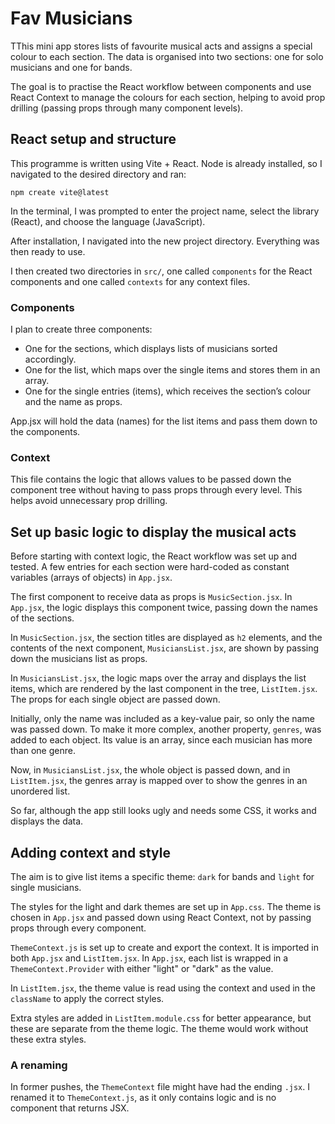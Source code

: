 # Fav Musicians

TThis mini app stores lists of favourite musical acts and assigns a special colour to each section. The data is organised into two sections: one for solo musicians and one for bands.

The goal is to practise the React workflow between components and use React Context to manage the colours for each section, helping to avoid prop drilling (passing props through many component levels).

## React setup  and structure

This programme is written using Vite + React.
Node is already installed, so I navigated to the desired directory and ran:
```
npm create vite@latest
```
In the terminal, I was prompted to enter the project name, select the library (React), and choose the language (JavaScript).

After installation, I navigated into the new project directory. Everything was then ready to use.

I then created two directories in `src/`, one called `components` for the React components and one called `contexts` for any context files.

### Components
I plan to create three components:

- One for the sections, which displays lists of musicians sorted accordingly.
- One for the list, which maps over the single items and stores them in an array.
- One for the single entries (items), which receives the section’s colour and the name as props.

App.jsx will hold the data (names) for the list items and pass them down to the components.

### Context
This file contains the logic that allows values to be passed down the component tree without having to pass props through every level. This helps avoid unnecessary prop drilling.

## Set up basic logic to display the musical acts

Before starting with context logic, the React workflow was set up and tested. A few entries for each section were hard-coded as constant variables (arrays of objects) in `App.jsx`.

The first component to receive data as props is `MusicSection.jsx`. In `App.jsx`, the logic displays this component twice, passing down the names of the sections.

In `MusicSection.jsx`, the section titles are displayed as `h2` elements, and the contents of the next component, `MusiciansList.jsx`, are shown by passing down the musicians list as props.

In `MusiciansList.jsx`, the logic maps over the array and displays the list items, which are rendered by the last component in the tree, `ListItem.jsx`. The props for each single object are passed down.

Initially, only the name was included as a key-value pair, so only the name was passed down. To make it more complex, another property, `genres`, was added to each object. Its value is an array, since each musician has more than one genre.

Now, in `MusiciansList.jsx`, the whole object is passed down, and in `ListItem.jsx`, the genres array is mapped over to show the genres in an unordered list.

So far, although the app still looks ugly and needs some CSS, it works and displays the data.

## Adding context and style

The aim is to give list items a specific theme: `dark` for bands and `light` for single musicians.

The styles for the light and dark themes are set up in `App.css`. The theme is chosen in `App.jsx` and passed down using React Context, not by passing props through every component.

`ThemeContext.js` is set up to create and export the context. It is imported in both `App.jsx` and `ListItem.jsx`. In `App.jsx`, each list is wrapped in a `ThemeContext.Provider` with either "light" or "dark" as the value.

In `ListItem.jsx`, the theme value is read using the context and used in the `className` to apply the correct styles.

Extra styles are added in `ListItem.module.css` for better appearance, but these are separate from the theme logic. The theme would work without these extra styles.

### A renaming
In former pushes, the `ThemeContext` file might have had the ending `.jsx`. I renamed it to `ThemeContext.js`, as it only contains logic and is no component that returns JSX.

